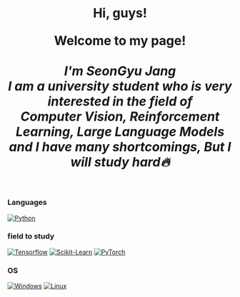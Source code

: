<h1 align="center">Hi, guys!</p>

<p align="center">
    <b>Welcome to my page!</b><br><br>
    <i>
        I'm SeonGyu Jang<br>
        I am a university student who is very interested in the field of <br>
        Computer Vision, Reinforcement Learning, Large Language Models<br>
        and I have many shortcomings, But I will study hard🔥 <br>
    </i><br>
</p>

### Languages
[![Python](https://img.shields.io/badge/python-black?style=for-the-badge&logo=python)](https://github.com/SeonGyuJang)

### field to study
[![Tensorflow](https://img.shields.io/badge/tensorflow-black?style=for-the-badge&logo=tensorflow)](https://github.com/SeonGyuJang)
[![Scikit-Learn](https://img.shields.io/badge/scikit--learn-black?style=for-the-badge&logo=scikit-learn)](https://github.com/SeonGyuJang)
[![PyTorch](https://img.shields.io/badge/PyTorch-black?style=for-the-badge&logo=PyTorch)](https://github.com/SeonGyuJang)


### OS
[![Windows](https://img.shields.io/badge/Windows-black?style=for-the-badge&logo=Windows)](https://github.com/SeonGyuJang)
[![Linux](https://img.shields.io/badge/linux-black?style=for-the-badge&logo=linux)](https://github.com/SeonGyuJang)
